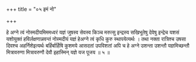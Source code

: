 +++
title = "०५ इमं नो"

+++

हे अग्ने त्वं नोस्मदीयमिममध्वरं यज्ञं जुषस्व सेवस्व किञ्च मरुत्सु इन्द्रस्य सखिभूतेषु देवेषु इन्द्रेच यशसं यशोयुक्तं हविर्लक्षणान्नवन्तं नोस्मदीयं यज्ञं हेअग्ने त्वं कृधि कुरु स्थापयेत्यर्थः । तथा नक्ता रात्रिश्च उषसा दिवश्च अहर्निशेइत्यर्थः बर्हिर्बार्हिषि कुशमये आसदतां उपविशतां अपि च हे अग्ने उशन्ता उशन्तौ यज्ञमिच्छन्तौ मित्रावरुणा मित्रावरुणौ देवौ इहास्मिन् यज्ञे यज पूजय ॥ ५ ॥
